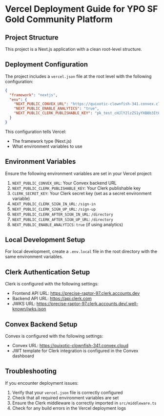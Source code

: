 # Vercel Deployment Guide for YPO SF Gold Community Platform

## Project Structure

This project is a Next.js application with a clean root-level structure.

## Deployment Configuration

The project includes a `vercel.json` file at the root level with the following configuration:

```json
{
  "framework": "nextjs",
  "env": {
    "NEXT_PUBLIC_CONVEX_URL": "https://quixotic-clownfish-341.convex.cloud",
    "NEXT_PUBLIC_ENABLE_ANALYTICS": "true",
    "NEXT_PUBLIC_CLERK_PUBLISHABLE_KEY": "pk_test_cHJlY2lzZS1yYXB0b3ItOTcuY2xlcmsuYWNjb3VudHMuZGV2JA"
  }
}
```

This configuration tells Vercel:
- The framework type (Next.js)
- What environment variables to use

## Environment Variables

Ensure the following environment variables are set in your Vercel project:

1. `NEXT_PUBLIC_CONVEX_URL`: Your Convex backend URL
2. `NEXT_PUBLIC_CLERK_PUBLISHABLE_KEY`: Your Clerk publishable key
3. `CLERK_SECRET_KEY`: Your Clerk secret key (set as a secret environment variable)
4. `NEXT_PUBLIC_CLERK_SIGN_IN_URL`: `/sign-in`
5. `NEXT_PUBLIC_CLERK_SIGN_UP_URL`: `/sign-up`
6. `NEXT_PUBLIC_CLERK_AFTER_SIGN_IN_URL`: `/directory`
7. `NEXT_PUBLIC_CLERK_AFTER_SIGN_UP_URL`: `/directory`
8. `NEXT_PUBLIC_ENABLE_ANALYTICS`: `true` (if using analytics)

## Local Development Setup

For local development, create a `.env.local` file in the root directory with the same environment variables.

## Clerk Authentication Setup

Clerk is configured with the following settings:

- Frontend API URL: https://precise-raptor-97.clerk.accounts.dev
- Backend API URL: https://api.clerk.com
- JWKS URL: https://precise-raptor-97.clerk.accounts.dev/.well-known/jwks.json

## Convex Backend Setup

Convex is configured with the following settings:

- Convex URL: https://quixotic-clownfish-341.convex.cloud
- JWT template for Clerk integration is configured in the Convex dashboard

## Troubleshooting

If you encounter deployment issues:

1. Verify that your `vercel.json` file is correctly configured
2. Check that all required environment variables are set
3. Ensure the Clerk middleware is correctly imported in `src/middleware.ts`
4. Check for any build errors in the Vercel deployment logs 
